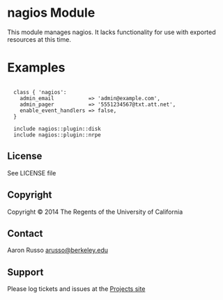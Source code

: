 # nagios Module #

This module manages nagios. It lacks functionality for use with exported
resources at this time.

# Examples #

<pre><code>
  class { 'nagios':
    admin_email           => 'admin@example.com',
    admin_pager           => '5551234567@txt.att.net',
    enable_event_handlers => false,
  }

  include nagios::plugin::disk
  include nagios::plugin::nrpe
</code></pre>
 
License
-------

See LICENSE file

Copyright
---------

Copyright &copy; 2014 The Regents of the University of California

Contact
-------

Aaron Russo <arusso@berkeley.edu>

Support
-------

Please log tickets and issues at the
[Projects site](https://github.com/arusso/puppet-nagios/issues/)

